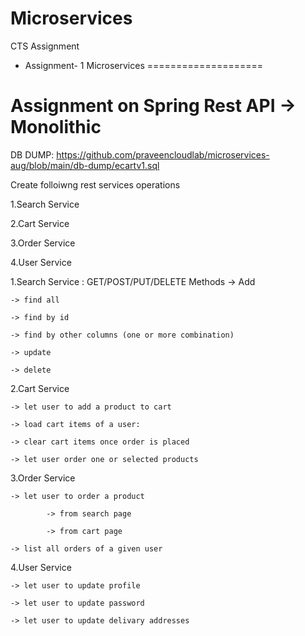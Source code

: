 # Microservices
 CTS Assignment


* Assignment- 1 Microservices
====================


Assignment on Spring Rest API -> Monolithic
================================================

DB DUMP: https://github.com/praveencloudlab/microservices-aug/blob/main/db-dump/ecartv1.sql

 

Create folloiwng rest services operations

1.Search Service

2.Cart Service

3.Order Service

4.User Service



1.Search Service : GET/POST/PUT/DELETE Methods
	-> Add
	
	-> find all
	
	-> find by id 
	
	-> find by other columns (one or more combination)
	
	-> update
	
	-> delete
	

2.Cart Service

	-> let user to add a product to cart
	
	-> load cart items of a user:
	
	-> clear cart items once order is placed
	
	-> let user order one or selected products
	

3.Order Service

	-> let user to order a product
	
			-> from search page
			
			-> from cart page
			
	-> list all orders of a given user
	

4.User Service

	-> let user to update profile
	
	-> let user to update password
	
	-> let user to update delivary addresses
	